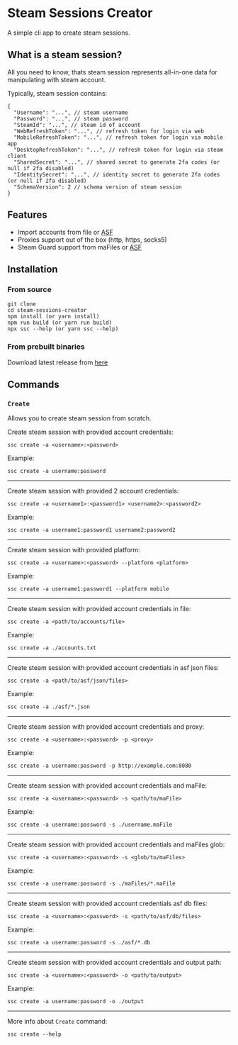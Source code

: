 # Steam Sessions Creator

A simple cli app to create steam sessions.

## What is a steam session?

All you need to know, thats steam session represents all-in-one data for manipulating with steam account.

Typically, steam session contains:

```
{
  "Username": "...", // steam username
  "Password": "...", // steam password
  "SteamId": "...", // steam id of account
  "WebRefreshToken": "...", // refresh token for login via web
  "MobileRefreshToken": "...", // refresh token for login via mobile app
  "DesktopRefreshToken": "...", // refresh token for login via steam client
  "SharedSecret": "...", // shared secret to generate 2fa codes (or null if 2fa disabled)
  "IdentitySecret": "...", // identity secret to generate 2fa codes (or null if 2fa disabled)
  "SchemaVersion": 2 // schema version of steam session
}
```

## Features

- Import accounts from file or [ASF](https://github.com/JustArchiNET/ArchiSteamFarm/)
- Proxies support out of the box (http, https, socks5)
- Steam Guard support from maFiles or [ASF](https://github.com/JustArchiNET/ArchiSteamFarm/)

## Installation

### From source

```
git clone
cd steam-sessions-creator
npm install (or yarn install)
npm run build (or yarn run build)
npx ssc --help (or yarn ssc --help)
```

### From prebuilt binaries

Download latest release from [here](https://github.com/Sadzurami/steam-sessions-creator/releases)

## Commands

### `Create`

Allows you to create steam session from scratch.

Create steam session with provided account credentials:

```
ssc create -a <username>:<password>
```

Example:

```
ssc create -a username:password
```

---

Create steam session with provided 2 account credentials:

```
ssc create -a <username1>:<password1> <username2>:<password2>
```

Example:

```
ssc create -a username1:password1 username2:password2
```

---

Create steam session with provided platform:

```
ssc create -a <username>:<password> --platform <platform>
```

Example:

```
ssc create -a username1:password1 --platform mobile
```

---

Create steam session with provided account credentials in file:

```
ssc create -a <path/to/accounts/file>
```

Example:

```
ssc create -a ./accounts.txt
```

---

Create steam session with provided account credentials in asf json files:

```
ssc create -a <path/to/asf/json/files>
```

Example:

```
ssc create -a ./asf/*.json
```

---

Create steam session with provided account credentials and proxy:

```
ssc create -a <username>:<password> -p <proxy>
```

Example:

```
ssc create -a username:password -p http://example.com:8080
```

---

Create steam session with provided account credentials and maFile:

```
ssc create -a <username>:<password> -s <path/to/maFile>
```

Example:

```
ssc create -a username:password -s ./username.maFile
```

---

Create steam session with provided account credentials and maFiles glob:

```
ssc create -a <username>:<password> -s <glob/to/maFiles>
```

Example:

```
ssc create -a username:password -s ./maFiles/*.maFile
```

---

Create steam session with provided account credentials asf db files:

```
ssc create -a <username>:<password> -s <path/to/asf/db/files>
```

Example:

```
ssc create -a username:password -s ./asf/*.db
```

---

Create steam session with provided account credentials and output path:

```
ssc create -a <username>:<password> -o <path/to/output>
```

Example:

```
ssc create -a username:password -o ./output
```

---

More info about `Create` command:

```
ssc create --help
```
